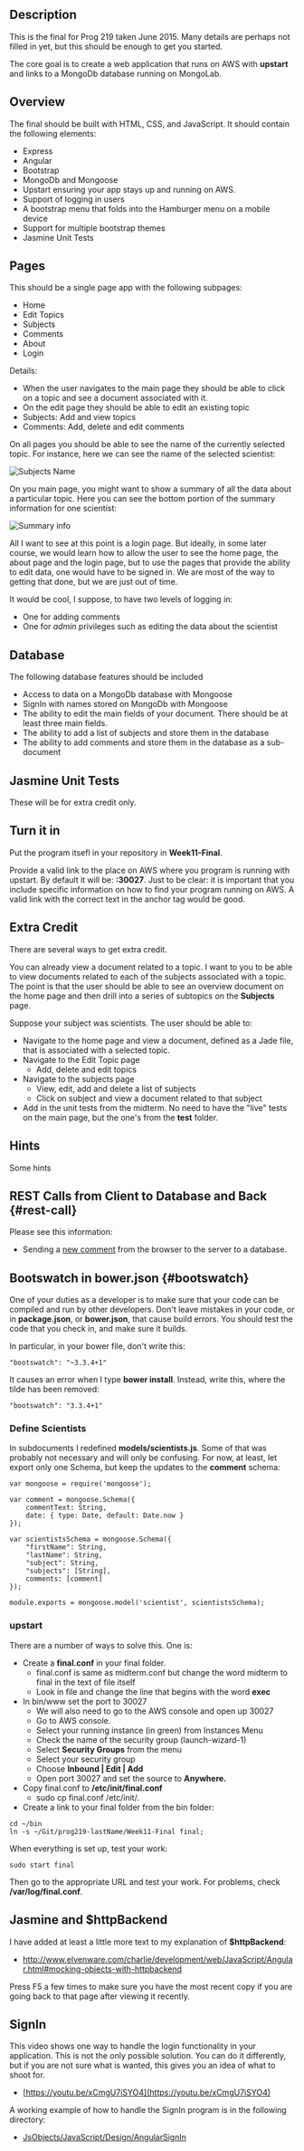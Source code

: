 ## Description

This is the final for Prog 219 taken June 2015. Many details are perhaps not filled in yet, but this should be enough to get you started.

The core goal is to create a web application that runs on AWS with **upstart** and links to a MongoDb database running on MongoLab.

## Overview

The final should be built with HTML, CSS, and JavaScript. It should  contain the following elements:

- Express
- Angular
- Bootstrap
- MongoDb and Mongoose
- Upstart ensuring your app stays up and running on AWS.
- Support of logging in users
- A bootstrap menu that folds into the Hamburger menu on a mobile device
- Support for multiple bootstrap themes
- Jasmine Unit Tests

## Pages

This should be a single page app with the following subpages:

- Home
- Edit Topics
- Subjects
- Comments
- About
- Login

Details:

- When the user navigates to the main page they should be able to click on a topic and see a document associated with it.
- On the edit page they should be able to edit an existing topic
- Subjects: Add and view topics
- Comments: Add, delete and edit comments

On all pages you should be able to see the name of the currently selected topic. For instance, here we can see the name of the selected scientist:

![Subjects Name](https://s3.amazonaws.com/bucket01.elvenware.com/images/Prog219-Final-2015-01.png)

On you main page, you might want to show a summary of all the data about a particular topic. Here you can see the bottom portion of the summary information for one scientist:

![Summary info](https://s3.amazonaws.com/bucket01.elvenware.com/images/Prog219-Final-2015-02.png)

All I want to see at this point is a login page. But ideally, in some later course, we would learn how to allow the user to see the home page, the about page and the login page, but to use the pages that provide the ability to edit data, one would have to be signed in. We are most of the way to getting that done, but we are just out of time.

It would be cool, I suppose, to have two levels of logging in: 

- One for adding comments
- One for *admin* privileges such as editing the data about the scientist


## Database

The following database features should be included

- Access to data on a MongoDb database with Mongoose
- SignIn with names stored on MongoDb with Mongoose
- The ability to edit the main fields of your document. There should be at least three main fields.
- The ability to add a list of subjects and store them in the database
- The ability to add comments and store them in the database as a sub-document

## Jasmine Unit Tests

These will be for extra credit only.

## Turn it in

Put the program itsefl in your repository in **Week11-Final**.

Provide a valid link to the place on AWS where you program is running with upstart. By default it will be: **<YOUR-ELASTIC-IP>:30027**. Just to be clear: it is important that you include specific information on how to find your program running on AWS. A valid link with the correct text in the anchor tag would be good.


## Extra Credit

There are several ways to get extra credit.

You can already view a document related to a topic. I want to you to be able to view documents related to each of the subjects associated with a topic. The point is that the user should be able to see an overview document on the home page and then drill into a series of subtopics on the **Subjects** page. 

Suppose your subject was scientists. The user should be able to:

- Navigate to the home page and view a document, defined as a Jade file, that is associated with a selected topic.
- Navigate to the Edit Topic page
    - Add, delete and edit topics
- Navigate to the subjects page
    - View, edit, add and delete a list of subjects
    - Click on subject and view a document related to that subject
- Add in the unit tests from the midterm. No need to have the "live" tests on the main page, but the one's from the **test** folder.

## Hints

Some hints

## REST Calls from Client to Database and Back {#rest-call}

Please see this information:

- Sending a [new comment][restreq] from the browser to the server to a database. 

[restreq]:http://elvenware.com/charlie/development/web/JavaScript/Angular.html#http


## Bootswatch in bower.json {#bootswatch}

One of your duties as a developer is to make sure that your code can be compiled and run by other developers. Don't leave mistakes in your code, or in **package.json**, or **bower.json**, that cause build errors. You should test the code that you check in, and make sure it builds.

In particular, in your bower file, don't write this:

    "bootswatch": "~3.3.4+1"

It causes an error when I type **bower install**. Instead, write this, where the tilde has been removed:

    "bootswatch": "3.3.4+1"

### Define Scientists

In subdocuments I redefined **models/scientists.js**. Some of that was probably not necessary and will only be confusing. For now, at least, let export only one Schema, but keep the updates to the **comment** schema:

```
var mongoose = require('mongoose');

var comment = mongoose.Schema({
    commentText: String,
    date: { type: Date, default: Date.now }
});

var scientistsSchema = mongoose.Schema({
    "firstName": String,
    "lastName": String,
    "subject": String,
    "subjects": [String],
    comments: [comment]
});

module.exports = mongoose.model('scientist', scientistsSchema);
```

### upstart

There are a number of ways to solve this. One is:

- Create a **final.conf** in your final folder.
	- final.conf is same as midterm.conf but change the word midterm to final in the text of file itself
	- Look in file and change the line that begins with the word **exec**
- In bin/www set the port to 30027
	- We will also need to go to the AWS console and open up 30027
	- Go to AWS console. 
	- Select your running instance (in green) from Instances Menu
	- Check the name of the security group (launch-wizard-1)
	- Select **Security Groups** from the menu
	- Select your security group
	- Choose **Inbound | Edit | Add**
	- Open port 30027 and set the source to **Anywhere.**
- Copy final.conf to **/etc/init/final.conf**
	- sudo cp final.conf /etc/init/.
- Create a link to your final folder from the bin folder:

```
cd ~/bin
ln -s ~/Git/prog219-lastName/Week11-Final final;
```
 
When everything is set up, test your work:

	sudo start final
	
Then go to the appropriate URL and test your work. For problems, check
**/var/log/final.conf**.

## Jasmine and $httpBackend

I have added at least a little more text to my explanation of **$httpBackend**:

- <http://www.elvenware.com/charlie/development/web/JavaScript/Angular.html#mocking-objects-with-httpbackend>

Press F5 a few times to make sure you have the most recent copy if you are going back to that page after viewing it recently.

## SignIn

This video shows one way to handle the login functionality in your application. This is not the only possible solution. You can do it differently, but if you are not sure what is wanted, this gives you an idea of what to shoot for. 

- [https://youtu.be/xCmgU7iSYO4](https://youtu.be/xCmgU7iSYO4)

A working example of how to handle the SignIn program is in the following directory: 

- [JsObjects/JavaScript/Design/AngularSignIn](https://github.com/charliecalvert/JsObjects/tree/master/JavaScript/Design/AngularSignIn "Angular Sign In on JsObjects")

